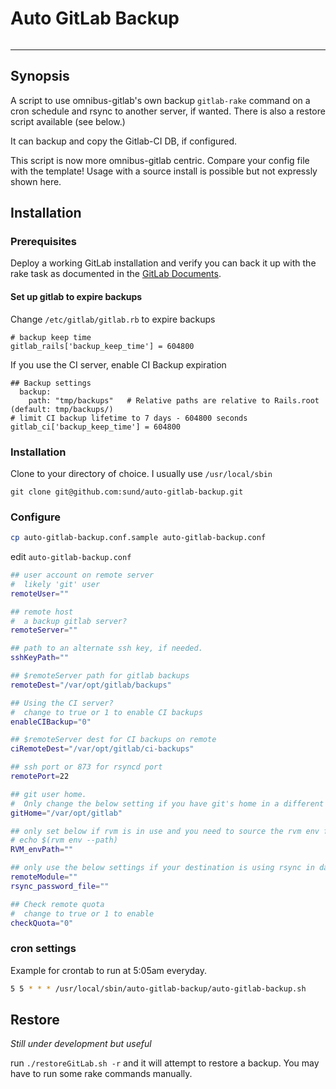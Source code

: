 # Auto GitLab Backup

![<img src="https://raw.githubusercontent.com/sund/auto-gitlab-backup/master/agb_logo.png">](http://sund.la/glup)

----

## Synopsis

A script to use omnibus-gitlab's own backup ```gitlab-rake``` command on a cron schedule and rsync to another server, if wanted. There is also a restore script available (see below.)

It can backup and copy the Gitlab-CI DB, if configured.

This script is now more omnibus-gitlab centric. Compare your config file with the template! Usage with a source install is possible but not expressly shown here.

## Installation

### Prerequisites

Deploy a working GitLab installation and verify you can back it up with the rake task as documented in the [GitLab Documents](http://doc.gitlab.com/ce/raketasks/backup_restore.html).

#### Set up gitlab to expire backups

Change ```/etc/gitlab/gitlab.rb``` to expire backups

```
# backup keep time
gitlab_rails['backup_keep_time'] = 604800
```

If you use the CI server, enable CI Backup expiration

```
## Backup settings
  backup:
    path: "tmp/backups"   # Relative paths are relative to Rails.root (default: tmp/backups/)
# limit CI backup lifetime to 7 days - 604800 seconds
gitlab_ci['backup_keep_time'] = 604800
```

### Installation

Clone to your directory of choice. I usually use ```/usr/local/sbin```

```
git clone git@github.com:sund/auto-gitlab-backup.git
```

### Configure

```bash
cp auto-gitlab-backup.conf.sample auto-gitlab-backup.conf
```

edit ```auto-gitlab-backup.conf```

```bash
## user account on remote server
#  likely 'git' user
remoteUser=""

## remote host
#  a backup gitlab server?
remoteServer=""

## path to an alternate ssh key, if needed.
sshKeyPath=""

## $remoteServer path for gitlab backups
remoteDest="/var/opt/gitlab/backups"

## Using the CI server?
#  change to true or 1 to enable CI backups
enableCIBackup="0"

## $remoteServer dest for CI backups on remote
ciRemoteDest="/var/opt/gitlab/ci-backups"

## ssh port or 873 for rsyncd port
remotePort=22

## git user home.
#  Only change the below setting if you have git's home in a different location
gitHome="/var/opt/gitlab"

## only set below if rvm is in use and you need to source the rvm env file
# echo $(rvm env --path)
RVM_envPath=""

## only use the below settings if your destination is using rsync in daemon mode
remoteModule=""
rsync_password_file=""

## Check remote quota
#  change to true or 1 to enable
checkQuota="0"

```

### cron settings

Example for crontab to run at 5:05am everyday.

```bash
5 5 * * * /usr/local/sbin/auto-gitlab-backup/auto-gitlab-backup.sh
```

## Restore

*Still under development but useful*

run ```./restoreGitLab.sh -r``` and it will attempt to restore a backup. You may have to run some rake commands manually.
